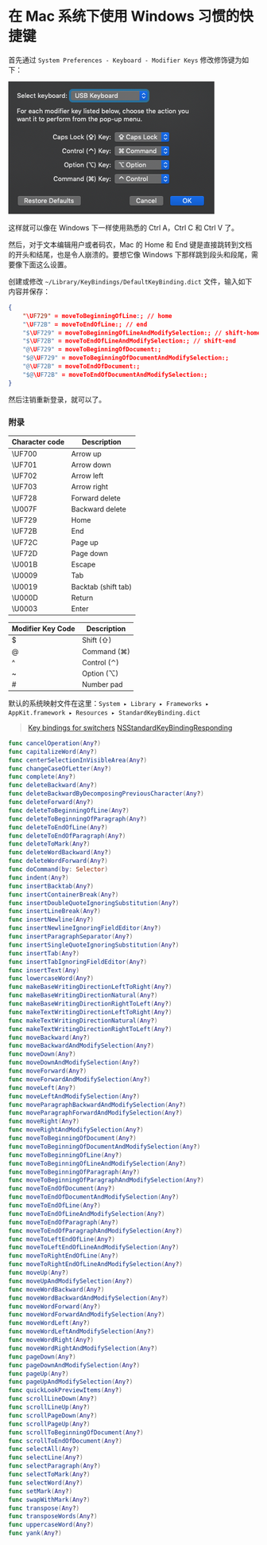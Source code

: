 # 在 Mac 系统下使用 Windows 习惯的快捷键

首先通过 `System Preferences - Keyboard - Modifier Keys` 修改修饰键为如下：

![modifier keys setting](https://raw.githubusercontent.com/Ruikuan/blog/master/Content/modifierKeysSetting.png)

这样就可以像在 Windows 下一样使用熟悉的 Ctrl A，Ctrl C 和 Ctrl V 了。

然后，对于文本编辑用户或者码农，Mac 的 Home 和 End 键是直接跳转到文档的开头和结尾，也是令人崩溃的。要想它像 Windows 下那样跳到段头和段尾，需要像下面这么设置。

创建或修改 `~/Library/KeyBindings/DefaultKeyBinding.dict` 文件，输入如下内容并保存：

```json
{
    "\UF729" = moveToBeginningOfLine:; // home
    "\UF72B" = moveToEndOfLine:; // end
    "$\UF729" = moveToBeginningOfLineAndModifySelection:; // shift-home
    "$\UF72B" = moveToEndOfLineAndModifySelection:; // shift-end
    "@\UF729" = moveToBeginningOfDocument:;
    "$@\UF729" = moveToBeginningOfDocumentAndModifySelection:;
    "@\UF72B" = moveToEndOfDocument:;
    "$@\UF72B" = moveToEndOfDocumentAndModifySelection:;
}
```
然后注销重新登录，就可以了。

### 附录
|Character code|Description|
|----------- | ----------- |
|\UF700	|Arrow up|
|\UF701	|Arrow down|
|\UF702	|Arrow left|
|\UF703	|Arrow right|
|\UF728	|Forward delete|
|\U007F	|Backward delete|
|\UF729	|Home|
|\UF72B	|End|
|\UF72C	|Page up|
|\UF72D	|Page down|
|\U001B |	Escape|
|\U0009	|Tab|
|\U0019	|Backtab (shift tab)|
|\U000D	|Return|
|\U0003	|Enter|

|Modifier Key Code|Description|
|----------- | ----------- |
|$|Shift (⇧)|
|@|Command (⌘)|
|^|Control (⌃)|
|~|Option (⌥)|
|#|Number pad|
 
默认的系统映射文件在这里：`System ▸ Library ▸ Frameworks ▸ AppKit.framework ▸ Resources ▸ StandardKeyBinding.dict`

> [Key bindings for switchers](https://macromates.com/blog/2005/key-bindings-for-switchers/)
> [NSStandardKeyBindingResponding](https://developer.apple.com/documentation/appkit/nsstandardkeybindingresponding)

```swift
func cancelOperation(Any?)
func capitalizeWord(Any?)
func centerSelectionInVisibleArea(Any?)
func changeCaseOfLetter(Any?)
func complete(Any?)
func deleteBackward(Any?)
func deleteBackwardByDecomposingPreviousCharacter(Any?)
func deleteForward(Any?)
func deleteToBeginningOfLine(Any?)
func deleteToBeginningOfParagraph(Any?)
func deleteToEndOfLine(Any?)
func deleteToEndOfParagraph(Any?)
func deleteToMark(Any?)
func deleteWordBackward(Any?)
func deleteWordForward(Any?)
func doCommand(by: Selector)
func indent(Any?)
func insertBacktab(Any?)
func insertContainerBreak(Any?)
func insertDoubleQuoteIgnoringSubstitution(Any?)
func insertLineBreak(Any?)
func insertNewline(Any?)
func insertNewlineIgnoringFieldEditor(Any?)
func insertParagraphSeparator(Any?)
func insertSingleQuoteIgnoringSubstitution(Any?)
func insertTab(Any?)
func insertTabIgnoringFieldEditor(Any?)
func insertText(Any)
func lowercaseWord(Any?)
func makeBaseWritingDirectionLeftToRight(Any?)
func makeBaseWritingDirectionNatural(Any?)
func makeBaseWritingDirectionRightToLeft(Any?)
func makeTextWritingDirectionLeftToRight(Any?)
func makeTextWritingDirectionNatural(Any?)
func makeTextWritingDirectionRightToLeft(Any?)
func moveBackward(Any?)
func moveBackwardAndModifySelection(Any?)
func moveDown(Any?)
func moveDownAndModifySelection(Any?)
func moveForward(Any?)
func moveForwardAndModifySelection(Any?)
func moveLeft(Any?)
func moveLeftAndModifySelection(Any?)
func moveParagraphBackwardAndModifySelection(Any?)
func moveParagraphForwardAndModifySelection(Any?)
func moveRight(Any?)
func moveRightAndModifySelection(Any?)
func moveToBeginningOfDocument(Any?)
func moveToBeginningOfDocumentAndModifySelection(Any?)
func moveToBeginningOfLine(Any?)
func moveToBeginningOfLineAndModifySelection(Any?)
func moveToBeginningOfParagraph(Any?)
func moveToBeginningOfParagraphAndModifySelection(Any?)
func moveToEndOfDocument(Any?)
func moveToEndOfDocumentAndModifySelection(Any?)
func moveToEndOfLine(Any?)
func moveToEndOfLineAndModifySelection(Any?)
func moveToEndOfParagraph(Any?)
func moveToEndOfParagraphAndModifySelection(Any?)
func moveToLeftEndOfLine(Any?)
func moveToLeftEndOfLineAndModifySelection(Any?)
func moveToRightEndOfLine(Any?)
func moveToRightEndOfLineAndModifySelection(Any?)
func moveUp(Any?)
func moveUpAndModifySelection(Any?)
func moveWordBackward(Any?)
func moveWordBackwardAndModifySelection(Any?)
func moveWordForward(Any?)
func moveWordForwardAndModifySelection(Any?)
func moveWordLeft(Any?)
func moveWordLeftAndModifySelection(Any?)
func moveWordRight(Any?)
func moveWordRightAndModifySelection(Any?)
func pageDown(Any?)
func pageDownAndModifySelection(Any?)
func pageUp(Any?)
func pageUpAndModifySelection(Any?)
func quickLookPreviewItems(Any?)
func scrollLineDown(Any?)
func scrollLineUp(Any?)
func scrollPageDown(Any?)
func scrollPageUp(Any?)
func scrollToBeginningOfDocument(Any?)
func scrollToEndOfDocument(Any?)
func selectAll(Any?)
func selectLine(Any?)
func selectParagraph(Any?)
func selectToMark(Any?)
func selectWord(Any?)
func setMark(Any?)
func swapWithMark(Any?)
func transpose(Any?)
func transposeWords(Any?)
func uppercaseWord(Any?)
func yank(Any?)
```
